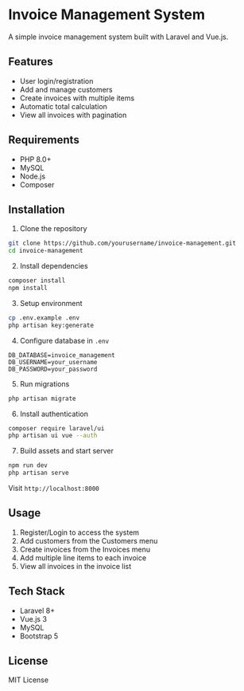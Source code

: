 # Invoice Management System

A simple invoice management system built with Laravel and Vue.js.

## Features

- User login/registration
- Add and manage customers
- Create invoices with multiple items
- Automatic total calculation
- View all invoices with pagination

## Requirements

- PHP 8.0+
- MySQL
- Node.js
- Composer

## Installation

1. Clone the repository
```bash
git clone https://github.com/yourusername/invoice-management.git
cd invoice-management
```

2. Install dependencies
```bash
composer install
npm install
```

3. Setup environment
```bash
cp .env.example .env
php artisan key:generate
```

4. Configure database in `.env`
```env
DB_DATABASE=invoice_management
DB_USERNAME=your_username
DB_PASSWORD=your_password
```

5. Run migrations
```bash
php artisan migrate
```

6. Install authentication
```bash
composer require laravel/ui
php artisan ui vue --auth
```

7. Build assets and start server
```bash
npm run dev
php artisan serve
```

Visit `http://localhost:8000`

## Usage

1. Register/Login to access the system
2. Add customers from the Customers menu
3. Create invoices from the Invoices menu
4. Add multiple line items to each invoice
5. View all invoices in the invoice list

## Tech Stack

- Laravel 8+
- Vue.js 3
- MySQL
- Bootstrap 5

## License

MIT License